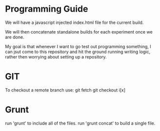 # Programming Guide

We will have a javascript injected index.html file for the current build.

We will then concatenate standalone builds for each experiment once we are done.

My goal is that whenever I want to go test out programming something, I can jsut come to this repository and hit the ground running writing logic,
rather then worrying about setting up a repository.





# GIT
To checkout a remote branch use:
git fetch
git checkout i[x]

# Grunt

run 'grunt' to include all of the files.
run 'grunt concat' to build a single file.